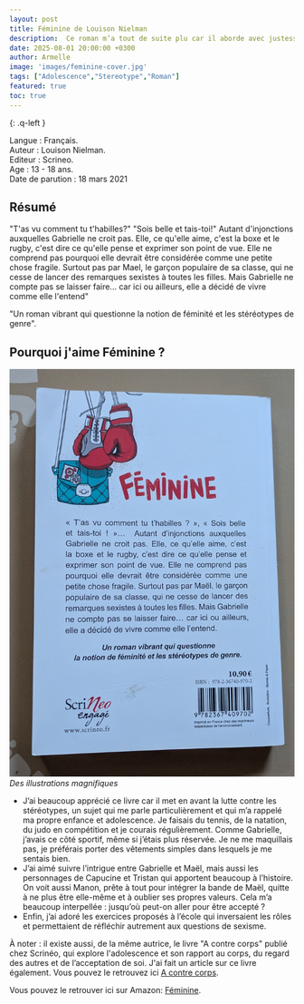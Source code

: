 ```yaml
---
layout: post
title: Féminine de Louison Nielman  
description:  Ce roman m’a tout de suite plu car il aborde avec justesse la question des stéréotypes de genre, un thème qui fait écho à mon propre parcours d’enfance et d’adolescence.
date: 2025-08-01 20:00:00 +0300
author: Armelle
image: 'images/feminine-cover.jpg'
tags: ["Adolescence","Stereotype","Roman"]
featured: true
toc: true
---
```


{: .q-left }

Langue : Français.    
Auteur : Louison Nielman.       
Editeur : Scrineo.           
Age : 13 - 18 ans.                            
Date de parution : 18 mars 2021        

## Résumé

"T'as vu comment tu t'habilles?" "Sois belle et tais-toi!" Autant d'injonctions auxquelles Gabrielle ne croit pas. Elle, ce qu'elle aime, c'est la boxe et le rugby, c'est dire ce qu'elle pense et exprimer son point de vue. Elle ne comprend pas pourquoi elle devrait être considérée comme une petite chose fragile. Surtout pas par Mael, le garçon populaire de sa classe, qui ne cesse de lancer des remarques sexistes à toutes les filles. Mais Gabrielle ne compte pas se laisser faire... car ici ou ailleurs, elle a décidé de vivre comme elle l'entend"

"Un roman vibrant qui questionne la notion de féminité et les stéréotypes de genre".

## Pourquoi j'aime Féminine ?

![Des illustrations magnifiques](images/feminine-int.jpg)
*Des illustrations magnifiques*
- J’ai beaucoup apprécié ce livre car il met en avant la lutte contre les stéréotypes, un sujet qui me parle particulièrement et qui m’a rappelé ma propre enfance et adolescence. Je faisais du tennis, de la natation, du judo en compétition et je courais régulièrement. Comme Gabrielle, j’avais ce côté sportif, même si j’étais plus réservée. Je ne me maquillais pas, je préférais porter des vêtements simples dans lesquels je me sentais bien.
- J’ai aimé suivre l’intrigue entre Gabrielle et Maël, mais aussi les personnages de Capucine et Tristan qui apportent beaucoup à l’histoire. On voit aussi Manon, prête à tout pour intégrer la bande de Maël, quitte à ne plus être elle-même et à oublier ses propres valeurs. Cela m’a beaucoup interpellée : jusqu’où peut-on aller pour être accepté ?
- Enfin, j’ai adoré les exercices proposés à l’école qui inversaient les rôles et permettaient de réfléchir autrement aux questions de sexisme.

À noter : il existe aussi, de la même autrice, le livre "A contre corps" publié chez Scrinéo, qui explore l'adolescence et son rapport au corps, du regard des autres et de l’acceptation de soi. J'ai fait un article sur ce livre également. Vous pouvez le retrouvez ici [A contre corps](https://ludichou.com/a-contre-corps).

Vous pouvez le retrouver ici sur Amazon: [Féminine](https://amzn.to/3JoThiz).





